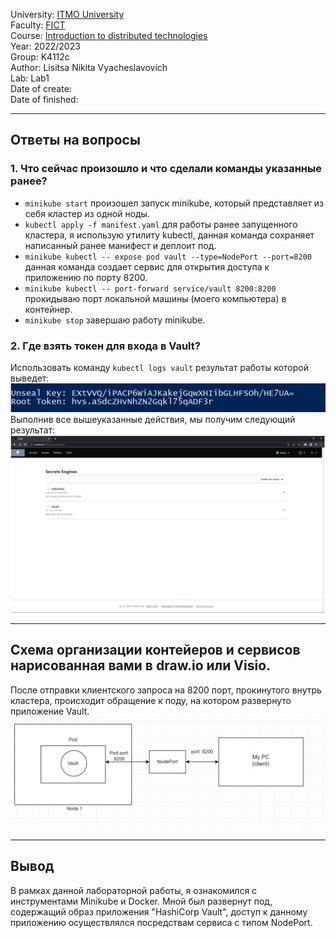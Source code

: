 University: [ITMO University](https://itmo.ru/ru/)    
Faculty: [FICT](https://fict.itmo.ru)    
Course: [Introduction to distributed technologies](https://github.com/itmo-ict-faculty/introduction-to-distributed-technologies)    
Year: 2022/2023    
Group: K4112c    
Author: Lisitsa Nikita Vyacheslavovich    
Lab: Lab1    
Date of create:     
Date of finished: 
___
## Ответы на вопросы   
### 1. Что сейчас произошло и что сделали команды указанные ранее?
- `minikube start` произошел запуск minikube, который представляет из себя кластер из одной ноды.
- `kubectl apply -f manifest.yaml` для работы ранее запущенного кластера, я использую утилиту kubectl,  данная команда сохраняет написанный ранее манифест и деплоит под.
- `minikube kubectl -- expose pod vault --type=NodePort --port=8200` данная команда создает сервис для открытия доступа к приложению по порту 8200.
- `minikube kubectl -- port-forward service/vault 8200:8200` прокидываю порт локальной машины (моего компьютера) в контейнер.
-  `minikube stop` завершаю работу minikube.
### 2. Где взять токен для входа в Vault?
Использовать команду `kubectl logs vault` результат работы которой выведет:
![log](./result/log.png) 
Выполнив все вышеуказанные действия, мы получим следующий результат:
![vault](./result/vault.png) 
___
## Схема организации контейеров и сервисов нарисованная вами в draw.io или Visio.
После отправки клиентского запроса на 8200 порт, прокинутого внутрь кластера, происходит обращение к поду, на котором развернуто приложение Vault.
![shema](./result/shema.png) 
___
## Вывод
В рамках данной лабораторной работы, я ознакомился с инструментами Minikube и Docker. Мной был развернут под, содержащий образ приложения "HashiCorp Vault", доступ к данному приложению осуществлялся посредствам сервиса с типом NodePort.